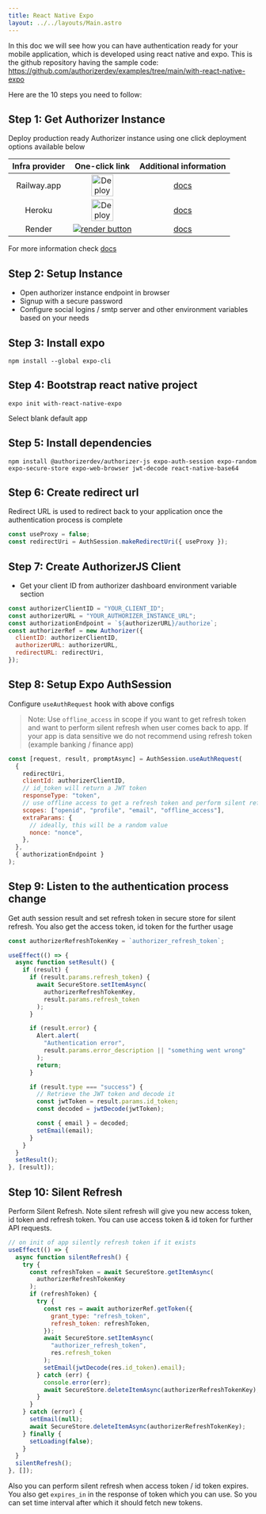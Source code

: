 ```yaml
---
title: React Native Expo
layout: ../../layouts/Main.astro
---
```


In this doc we will see how you can have authentication ready for your mobile application, which is developed using react native and expo.
This is the github repository having the sample code: https://github.com/authorizerdev/examples/tree/main/with-react-native-expo

Here are the 10 steps you need to follow:


## Step 1: Get Authorizer Instance

Deploy production ready Authorizer instance using one click deployment options available below

| **Infra provider** |                                                                                                                **One-click link**                                                                                                                |               **Additional information**               |
| :----------------: | :----------------------------------------------------------------------------------------------------------------------------------------------------------------------------------------------------------------------------------------------: | :----------------------------------------------------: |
|    Railway.app     | <a target="_blank" href="https://railway.app/new/template?template=https://github.com/authorizerdev/authorizer-railway&amp;plugins=postgresql,redis"><img src="https://railway.app/button.svg" style="height: 44px" alt="Deploy on Railway"></a> | [docs](https://docs.authorizer.dev/deployment/railway) |
|       Heroku       |             <a target="_blank" href="https://heroku.com/deploy?template=https://github.com/authorizerdev/authorizer-heroku"><img src="https://www.herokucdn.com/deploy/button.svg" alt="Deploy to Heroku" style="height: 44px;"></a>             | [docs](https://docs.authorizer.dev/deployment/heroku)  |
|       Render       |                     <a target="_blank" href="https://render.com/deploy?repo=https://github.com/authorizerdev/authorizer-render"><img alt="render button" src="https://render.com/images/deploy-to-render-button.svg" /></a>                      | [docs](https://docs.authorizer.dev/deployment/render)  |

For more information check [docs](https://docs.authorizer.dev/getting-started/)

## Step 2: Setup Instance

- Open authorizer instance endpoint in browser
- Signup with a secure password
- Configure social logins / smtp server and other environment variables based on your needs

## Step 3: Install expo

```
npm install --global expo-cli
```

## Step 4: Bootstrap react native project

```
expo init with-react-native-expo
```

Select blank default app

## Step 5: Install dependencies

```
npm install @authorizerdev/authorizer-js expo-auth-session expo-random expo-secure-store expo-web-browser jwt-decode react-native-base64
```

## Step 6: Create redirect url

Redirect URL is used to redirect back to your application once the authentication process is complete

```js
const useProxy = false;
const redirectUri = AuthSession.makeRedirectUri({ useProxy });
```

## Step 7: Create AuthorizerJS Client

- Get your client ID from authorizer dashboard environment variable section

```js
const authorizerClientID = "YOUR_CLIENT_ID";
const authorizerURL = "YOUR_AUTHORIZER_INSTANCE_URL";
const authorizationEndpoint = `${authorizerURL}/authorize`;
const authorizerRef = new Authorizer({
  clientID: authorizerClientID,
  authorizerURL: authorizerURL,
  redirectURL: redirectUri,
});
```

## Step 8: Setup Expo AuthSession

Configure `useAuthRequest` hook with above configs

> Note: Use `offline_access` in scope if you want to get refresh token and want to perform silent refresh when user comes back to app. If your app is data sensitive we do not recommend using refresh token (example banking / finance app)

```js
const [request, result, promptAsync] = AuthSession.useAuthRequest(
  {
    redirectUri,
    clientId: authorizerClientID,
    // id_token will return a JWT token
    responseType: "token",
    // use offline access to get a refresh token and perform silent refresh in background
    scopes: ["openid", "profile", "email", "offline_access"],
    extraParams: {
      // ideally, this will be a random value
      nonce: "nonce",
    },
  },
  { authorizationEndpoint }
);
```

## Step 9: Listen to the authentication process change

Get auth session result and set refresh token in secure store for silent refresh.
You also get the access token, id token for the further usage

```js
const authorizerRefreshTokenKey = `authorizer_refresh_token`;

useEffect(() => {
  async function setResult() {
    if (result) {
      if (result.params.refresh_token) {
        await SecureStore.setItemAsync(
          authorizerRefreshTokenKey,
          result.params.refresh_token
        );
      }

      if (result.error) {
        Alert.alert(
          "Authentication error",
          result.params.error_description || "something went wrong"
        );
        return;
      }

      if (result.type === "success") {
        // Retrieve the JWT token and decode it
        const jwtToken = result.params.id_token;
        const decoded = jwtDecode(jwtToken);

        const { email } = decoded;
        setEmail(email);
      }
    }
  }
  setResult();
}, [result]);
```

## Step 10: Silent Refresh

Perform Silent Refresh. Note silent refresh will give you new access token, id token and refresh token.
You can use access token & id token for further API requests.

```js
// on init of app silently refresh token if it exists
useEffect(() => {
  async function silentRefresh() {
    try {
      const refreshToken = await SecureStore.getItemAsync(
        authorizerRefreshTokenKey
      );
      if (refreshToken) {
        try {
          const res = await authorizerRef.getToken({
            grant_type: "refresh_token",
            refresh_token: refreshToken,
          });
          await SecureStore.setItemAsync(
            "authorizer_refresh_token",
            res.refresh_token
          );
          setEmail(jwtDecode(res.id_token).email);
        } catch (err) {
          console.error(err);
          await SecureStore.deleteItemAsync(authorizerRefreshTokenKey);
        }
      }
    } catch (error) {
      setEmail(null);
      await SecureStore.deleteItemAsync(authorizerRefreshTokenKey);
    } finally {
      setLoading(false);
    }
  }
  silentRefresh();
}, []);
```

Also you can perform silent refresh when access token / id token expires. You also get `expires_in` in the response of token which you can use. So you can set time interval after which it should fetch new tokens.
